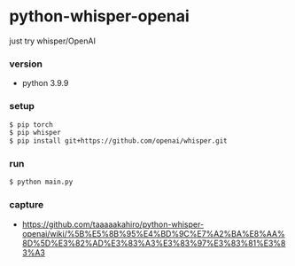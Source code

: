 # python-whisper-openai
just try whisper/OpenAI

### version
 - python 3.9.9

### setup
```sh
$ pip torch 
$ pip whisper 
$ pip install git+https://github.com/openai/whisper.git
```
### run
```sh
$ python main.py
```

### capture
 - https://github.com/taaaaakahiro/python-whisper-openai/wiki/%5B%E5%8B%95%E4%BD%9C%E7%A2%BA%E8%AA%8D%5D%E3%82%AD%E3%83%A3%E3%83%97%E3%83%81%E3%83%A3